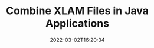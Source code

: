 ---
############################# Static ############################
layout: "auto-gen"
date: 2022-03-02T16:20:34
draft: false

############################# Head ############################
head_title: "Combine XLAM Files via Java & J2SE Documents Merger API"
head_description: "Combine multiple XLAM files in Java using documents merger API with all data, style and formatting as the source documents."

############################# Header ############################
title: "Combine XLAM Files in Java Applications"
description: "Combine multiple XLAM files into a single file using Java documents merger API. Combine selected pages or page ranges from various source documents into a single resultant document with all data, style and formatting as the source documents."
bg_image: "https://cms.admin.containerize.com/templates/aspose/App_Themes/V3/images/bg/header1.png"
bg_overlay: false
button:
    enable: true
    icon: "fas fa-arrow-down"
    label: "Download Free Trial"
    link: "https://downloads.groupdocs.com/merger/java"

############################# SubMenu ############################
submenu:
    enable: true

    left:
        img_alt: "GroupDocs.Merger for Java"
        image: "https://cms.admin.containerize.com/templates/groupdocs/images/product-logos/90x90-noborder/groupdocs-merger-java.png"
        product: "GroupDocs.Merger"
        platform: "Java"

    middle:
        button:

            # button loop
            - link: "https://apireference.groupdocs.com/merger/java"
              text: "API Reference"

            # button loop
            - link: "https://github.com/groupdocs-merger"
              text: "Code Examples"

            # button loop
            - link: "https://products.groupdocs.app/merger/family"
              text: "Live Demos"

            # button loop
            - link: "https://purchase.groupdocs.com/pricing/merger/java"
              text: "Pricing"

    right:
        link_download: "https://downloads.groupdocs.com/merger"
        link_learn: "https://docs.groupdocs.com/merger/java"
        link_buy: "https://purchase.groupdocs.com"

############################# About ############################
about:
    enable: true
    title: "About GroupDocs.Merger for Java API"
    content: |
        [GroupDocs.Merger for Java](/merger/java/) library offers a simple solution to safely merge, combine, join & split between a wide range of document formats including PDF, Microsoft Office (Word, Excel, PowerPoint, OneNote), OpenDocument, HTML, images and many others within Java & J2SE applications. By adding just a few lines of the code, perform several document operations such as move, remove, rotate, swap, extract or change the orientation of pages within the documents. The documents merging API also supports previewing document pages as an image to analyse the document structure, formatting and content on the page.
        
        GroupDocs.Merger APIs are well supported on all major operating systems and Java versions including J2SE 7.0 (1.7), J2SE 8.0 (1.8) and Java 10.

############################# Steps ############################
steps:
    enable: true
    title_left: "Combine Multiple XLAM Files in Java"
    content_left: |
        [GroupDocs.Merger](/merger/java/) makes it easy for Java developers to combine multiple XLAM files by implementing a few easy steps.

        *   Create an instance of <mark>**Merger**</mark> class and pass source document path as a constructor parameter.
        *   Call <mark>**Join**</mark> method of <mark>**Merger**</mark> class instance and pass second source document path.
        *   Call <mark>**Save**</mark> method of <mark>**Merger**</mark> class instance to save the merged document.
        
    title_right: "System Requirements"
    content_right: |
        GroupDocs.Merger for Java APIs are supported on all major platforms and operating systems. Before executing the code below, please make sure that you have the following prerequisites installed on your system.

        *   Operating Systems: Microsoft Windows, Linux, MacOS
        *   Development Environments: NetBeans, IntelliJ IDEA, Eclipse
        *   Frameworks: Java 7 (1.7) and above
        *   Download the latest version of GroupDocs.Merger for Java from [Maven](https://repository.groupdocs.com/webapp/#/artifacts/browse/tree/General/repo/com/groupdocs/groupdocs-merger)
        
    code: |
        ```java
        // Combine XLAM files using GroupDocs.Merger for Java API
        // Instantiate Merger with input XLAM document
        Merger merger = new Merger("input_1.xlam");
        
        // Call Join method of Merger class instance and pass second source document path
        merger.join("input_2.xlam");
            
        // Call Save method of Merger class instance to save merged document
        merger.save("merged-file.xlam");        
        ```        

############################# Demos ############################
demos:
    enable: true
    title: "Live Demos - Online App to Combine Documents"
    content: |
        Combine more than one XLAM files right now by visiting [GroupDocs.Merger Live Demos](https://products.groupdocs.app/merger/family) website.  
        The live demo has the following benefits
        
############################# About Formats ############################
about_formats:
    enable: true
    format:
        # format loop
        - icon: "far fa-file-XLAM"
          title: "About XLAM File Format"
          content: |
            XLAM files are used to extend the modules provided by Excel. They can be added to Excel 2007 or later, or to earlier versions of Excel with Open XML component support. File used by Microsoft Excel, a program that allows users to create and edit spreadsheets; contains a macro-enabled add-in, which provides extra functionality and tools that may execute macros.

          link: "https://docs.fileformat.com/spreadsheet/xlam/"

############################# More Formats ############################
more_formats:
    enable: true
    title: "Merging Other Document Formats"
    content: |
        Java documents merger API for file formats and images. Combine together some of the popular document formats as stated below.
    format: 
        # format loop
        - name: "Combine BMP Files in Java"
          link: "https://products.groupdocs.com/merger/java/combine/bmp/"
          description: "Bitmap File Format"

        # format loop
        - name: "Combine CSV Files in Java"
          link: "https://products.groupdocs.com/merger/java/combine/csv/"
          description: "Comma Separated Values File"

        # format loop
        - name: "Combine DOC Files in Java"
          link: "https://products.groupdocs.com/merger/java/combine/doc/"
          description: "Microsoft Word Document"

        # format loop
        - name: "Combine DOCM Files in Java"
          link: "https://products.groupdocs.com/merger/java/combine/docm/"
          description: "Microsoft Word Macro-Enabled Document"

        # format loop
        - name: "Combine DOCX Files in Java"
          link: "https://products.groupdocs.com/merger/java/combine/docx/"
          description: "Microsoft Word Open XML Document"

        # format loop
        - name: "Combine DOT Files in Java"
          link: "https://products.groupdocs.com/merger/java/combine/dot/"
          description: "Microsoft Word Document Template"

        # format loop
        - name: "Combine DOTM Files in Java"
          link: "https://products.groupdocs.com/merger/java/combine/dotm/"
          description: "Microsoft Word Macro-Enabled Template"

        # format loop
        - name: "Combine DOTX Files in Java"
          link: "https://products.groupdocs.com/merger/java/combine/dotx/"
          description: "Word Open XML Document Template"

        # format loop
        - name: "Combine EPUB Files in Java"
          link: "https://products.groupdocs.com/merger/java/combine/epub/"
          description: "Digital E-Book File Format"

        # format loop
        - name: "Combine HTML Files in Java"
          link: "https://products.groupdocs.com/merger/java/combine/html/"
          description: "Hyper Text Markup Language"

        # format loop
        - name: "Combine MHT Files in Java"
          link: "https://products.groupdocs.com/merger/java/combine/mht/"
          description: "MIME Encapsulation of Aggregate HTML"

        # format loop
        - name: "Combine MHTML Files in Java"
          link: "https://products.groupdocs.com/merger/java/combine/mhtml/"
          description: "MIME Encapsulation of Aggregate HTML"

        # format loop
        - name: "Combine ODP Files in Java"
          link: "https://products.groupdocs.com/merger/java/combine/odp/"
          description: "OpenDocument Presentation File Format"

        # format loop
        - name: "Combine ODS Files in Java"
          link: "https://products.groupdocs.com/merger/java/combine/ods/"
          description: "Open Document Spreadsheet"

        # format loop
        - name: "Combine ODT Files in Java"
          link: "https://products.groupdocs.com/merger/java/combine/odt/"
          description: "Open Document Text"

        # format loop
        - name: "Combine OTP Files in Java"
          link: "https://products.groupdocs.com/merger/java/combine/otp/"
          description: "Origin Graph Template"

        # format loop
        - name: "Combine OTT Files in Java"
          link: "https://products.groupdocs.com/merger/java/combine/ott/"
          description: "Open Document Template"

        # format loop
        - name: "Combine PDF Files in Java"
          link: "https://products.groupdocs.com/merger/java/combine/pdf/"
          description: "Portable Document"

        # format loop
        - name: "Combine PNG Files in Java"
          link: "https://products.groupdocs.com/merger/java/combine/png/"
          description: "Portable Network Graphic"

        # format loop
        - name: "Combine POTM Files in Java"
          link: "https://products.groupdocs.com/merger/java/combine/potm/"
          description: "Microsoft PowerPoint Template"

        # format loop
        - name: "Combine POTX Files in Java"
          link: "https://products.groupdocs.com/merger/java/combine/potx/"
          description: "Microsoft PowerPoint Open XML Template"

        # format loop
        - name: "Combine PPS Files in Java"
          link: "https://products.groupdocs.com/merger/java/combine/pps/"
          description: "Microsoft PowerPoint Slide Show"

        # format loop
        - name: "Combine PPSM Files in Java"
          link: "https://products.groupdocs.com/merger/java/combine/ppsm/"
          description: "Microsoft PowerPoint Slide Show"

        # format loop
        - name: "Combine PPSX Files in Java"
          link: "https://products.groupdocs.com/merger/java/combine/ppsx/"
          description: "PowerPoint Open XML Slide Show"

        # format loop
        - name: "Combine PPT Files in Java"
          link: "https://products.groupdocs.com/merger/java/combine/ppt/"
          description: "PowerPoint Presentation"

        # format loop
        - name: "Combine PPTM Files in Java"
          link: "https://products.groupdocs.com/merger/java/combine/pptm/"
          description: "Microsoft PowerPoint Presentation"

        # format loop
        - name: "Combine PPTX Files in Java"
          link: "https://products.groupdocs.com/merger/java/combine/pptx/"
          description: "PowerPoint Open XML Presentation"

        # format loop
        - name: "Combine PS Files in Java"
          link: "https://products.groupdocs.com/merger/java/combine/ps/"
          description: "PostScript (PS)"

        # format loop
        - name: "Combine RTF Files in Java"
          link: "https://products.groupdocs.com/merger/java/combine/rtf/"
          description: "Rich Text File Format"

        # format loop
        - name: "Combine TEX Files in Java"
          link: "https://products.groupdocs.com/merger/java/combine/tex/"
          description: "LaTeX Source Document"

        # format loop
        - name: "Combine TIF Files in Java"
          link: "https://products.groupdocs.com/merger/java/combine/tif/"
          description: "Tagged Image File Format"

        # format loop
        - name: "Combine TIFF Files in Java"
          link: "https://products.groupdocs.com/merger/java/combine/tiff/"
          description: "Tagged Image File Format"

        # format loop
        - name: "Combine TSV Files in Java"
          link: "https://products.groupdocs.com/merger/java/combine/tsv/"
          description: "Tab Separated Values File"

        # format loop
        - name: "Combine TXT Files in Java"
          link: "https://products.groupdocs.com/merger/java/combine/txt/"
          description: "Plain Text File Format"

        # format loop
        - name: "Combine VDX Files in Java"
          link: "https://products.groupdocs.com/merger/java/combine/vdx/"
          description: "Microsoft Visio XML Drawing File Format"

        # format loop
        - name: "Combine VSDM Files in Java"
          link: "https://products.groupdocs.com/merger/java/combine/vsdm/"
          description: "Visio Macro-Enabled Drawing"

        # format loop
        - name: "Combine VSDX Files in Java"
          link: "https://products.groupdocs.com/merger/java/combine/vsdx/"
          description: "Microsoft Visio File Format"

        # format loop
        - name: "Combine VSSM Files in Java"
          link: "https://products.groupdocs.com/merger/java/combine/vssm/"
          description: "Microsoft Visio Macro Enabled File Format"

        # format loop
        - name: "Combine VSSX Files in Java"
          link: "https://products.groupdocs.com/merger/java/combine/vssx/"
          description: "Visio Stencil File Format"

        # format loop
        - name: "Combine VSTM Files in Java"
          link: "https://products.groupdocs.com/merger/java/combine/vstm/"
          description: "Visio Macro-Enabled Drawing Template"

        # format loop
        - name: "Combine VSTX Files in Java"
          link: "https://products.groupdocs.com/merger/java/combine/vstx/"
          description: "Microsoft Visio File Format"

        # format loop
        - name: "Combine VSX Files in Java"
          link: "https://products.groupdocs.com/merger/java/combine/vsx/"
          description: "Vector Scalar Extension"

        # format loop
        - name: "Combine VTX Files in Java"
          link: "https://products.groupdocs.com/merger/java/combine/vtx/"
          description: "Microsoft Visio Drawing Template"

        # format loop
        - name: "Combine XLS Files in Java"
          link: "https://products.groupdocs.com/merger/java/combine/xls/"
          description: "Microsoft Excel Binary File Format"

        # format loop
        - name: "Combine XLSB Files in Java"
          link: "https://products.groupdocs.com/merger/java/combine/xlsb/"
          description: "Microsoft Excel Binary Spreadsheet File"

        # format loop
        - name: "Combine XLSM Files in Java"
          link: "https://products.groupdocs.com/merger/java/combine/xlsm/"
          description: "Microsoft Excel Macro-Enabled Spreadsheet"

        # format loop
        - name: "Combine XLSX Files in Java"
          link: "https://products.groupdocs.com/merger/java/combine/xlsx/"
          description: "Microsoft Excel Open XML Spreadsheet"

        # format loop
        - name: "Combine XLT Files in Java"
          link: "https://products.groupdocs.com/merger/java/combine/xlt/"
          description: "Microsoft Excel Template"

        # format loop
        - name: "Combine XLTM Files in Java"
          link: "https://products.groupdocs.com/merger/java/combine/xltm/"
          description: "Microsoft Excel Macro-Enabled Template"

        # format loop
        - name: "Combine XLTX Files in Java"
          link: "https://products.groupdocs.com/merger/java/combine/xltx/"
          description: "Microsoft Excel Open XML Template"

        # format loop
        - name: "Combine XPS Files in Java"
          link: "https://products.groupdocs.com/merger/java/combine/xps/"
          description: "Open XML Paper Specification"



############################# Back to top ###############################
back_to_top:
    enable: true
---
